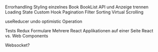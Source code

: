 Errorhandling
Styling
einzelnes Book
BookList
API und Anzeige trennen
Loading State
Custom Hook
Pagination
Filter
Sorting
Virtual Scrolling

useReducer
undo
optimistic Operation

Tests
Redux
Formulare
Mehrere React Applikationen auf einer Seite
React vs. Web Components

Websocket?
